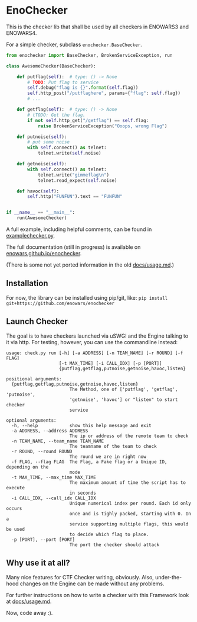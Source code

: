 # EnoChecker

This is the checker lib that shall be used by all checkers in ENOWARS3 and ENOWARS4.

For a simple checker, subclass `enochecker.BaseChecker`.
```python
from enochecker import BaseChecker, BrokenServiceException, run

class AwesomeChecker(BaseChecker):

    def putflag(self):  # type: () -> None
        # TODO: Put flag to service
        self.debug("flag is {}".format(self.flag))
        self.http_post("/putflaghere", params={"flag": self.flag})
        # ...

    def getflag(self):  # type: () -> None
        # tTODO: Get the flag.
        if not self.http_get("/getflag") == self.flag:
            raise BrokenServiceException("Ooops, wrong Flag")

    def putnoise(self):
        # put some noise
        with self.connect() as telnet:
            telnet.write(self.noise)

    def getnoise(self):
        with self.connect() as telnet:
            telnet.write("gimmeflag\n")
            telnet.read_expect(self.noise)

    def havoc(self):
        self.http("FUNFUN").text == "FUNFUN"


if __name__ == "__main__":
    run(AwesomeChecker)
```

A full example, including helpful comments, can be found in [examplechecker.py](example/examplechecker.py).

The full documentation (still in progress) is available on [enowars.github.io/enochecker](https://enowars.github.io/enochecker/).

(There is some not yet ported information in the old [docs/usage.md](docs/usage.md).)

## Installation
For now, the library can be installed using pip/git, like:
`pip install git+https://github.com/enowars/enochecker`

## Launch Checker
The goal is to have checkers launched via uSWGI and the Engine talking to it via http.
For testing, however, you can use the commandline instead:

```
usage: check.py run [-h] [-a ADDRESS] [-n TEAM_NAME] [-r ROUND] [-f FLAG]
                    [-t MAX_TIME] [-i CALL_IDX] [-p [PORT]]
                    {putflag,getflag,putnoise,getnoise,havoc,listen}

positional arguments:
  {putflag,getflag,putnoise,getnoise,havoc,listen}
                        The Method, one of ['putflag', 'getflag', 'putnoise',
                        'getnoise', 'havoc'] or "listen" to start checker
                        service

optional arguments:
  -h, --help            show this help message and exit
  -a ADDRESS, --address ADDRESS
                        The ip or address of the remote team to check
  -n TEAM_NAME, --team_name TEAM_NAME
                        The teamname of the team to check
  -r ROUND, --round ROUND
                        The round we are in right now
  -f FLAG, --flag FLAG  The Flag, a Fake flag or a Unique ID, depending on the
                        mode
  -t MAX_TIME, --max_time MAX_TIME
                        The maximum amount of time the script has to execute
                        in seconds
  -i CALL_IDX, --call_idx CALL_IDX
                        Unique numerical index per round. Each id only occurs
                        once and is tighly packed, starting with 0. In a
                        service supporting multiple flags, this would be used
                        to decide which flag to place.
  -p [PORT], --port [PORT]
                        The port the checker should attack

````

## Why use it at all?

Many nice features for CTF Checker writing, obviously.
Also, under-the-hood changes on the Engine can be made without any problems.

For further instructions on how to write a checker with this Framework look at [docs/usage.md](docs/usage.md).

Now, code away :).
